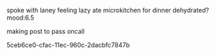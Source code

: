 spoke with laney
feeling lazy
ate microkitchen for dinner
dehydrated?
mood:6.5

making post to pass oncall



































































































5ceb6ce0-cfac-11ec-960c-2dacbfc7847b
